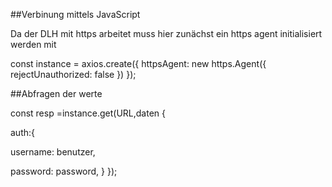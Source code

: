 ##Verbinung mittels JavaScript

Da der DLH mit https arbeitet muss hier zunächst ein https agent initialisiert werden mit 

const instance = axios.create({
httpsAgent: new https.Agent({  
rejectUnauthorized: false
})
});


##Abfragen der werte

const resp =instance.get(URL,daten {

auth:{

username: benutzer,

password: password,
}
});